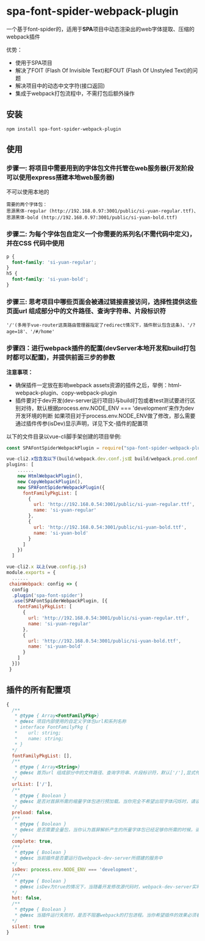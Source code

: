 # spa-font-spider-webpack-plugin

一个基于font-spider的，适用于**SPA**项目中动态渲染出的web字体提取、压缩的webpack插件

优势：
  * 使用于SPA项目
  * 解决了FOIT (Flash Of Invisible Text)和FOUT (Flash Of Unstyled Text)的问题
  * 解决项目中的动态中文字符(接口返回)
  * 集成于webpack打包流程中，不需打包后额外操作

## 安装

``` shell
npm install spa-font-spider-webpack-plugin
```

## 使用

### 步骤一: 将项目中需要用到的字体包文件托管在web服务器(开发阶段可以使用express搭建本地web服务器)
不可以使用本地的
```
需要的两个字体包：
思源黑体-regular (http://192.168.0.97:3001/public/si-yuan-regular.ttf)、
思源黑体-bold (http://192.168.0.97:3001/public/si-yuan-bold.ttf)
```


### 步骤二: 为每个字体包自定义一个你需要的系列名(不需代码中定义)，并在CSS 代码中使用

``` css
p {
  font-family: 'si-yuan-regular';
}
h5 {
  font-family: 'si-yuan-bold';
}
```

### 步骤三: 思考项目中哪些页面会被通过链接直接访问，选择性提供这些页面url 组成部分中的文件路径、查询字符串、片段标识符

```
'/'(多用于vue-router这类路由管理器指定了redirect情况下，插件默认包含这条)、'/?age=18'、'/#/home'
```

### 步骤四：进行webpack插件的配置(devServer本地开发和build打包时都可以配置)，并提供前面三步的参数

**注意事项：**
- 确保插件一定放在影响webpack assets资源的插件之后，举例：html-webpack-plugin、copy-webpack-plugin
- 插件要对于dev开发(dev-server运行项目)与build打包或者test测试要进行区别对待，默认根据process.env.NODE_ENV === 'development'来作为dev开发环境的判断
  如果项目对于process.env.NODE_ENV做了修改，那么需要通过插件传参(isDev)显示声明，详见下文-插件的配置项

以下的文件目录以vue-cli脚手架创建的项目举例:

``` javascript
const SPAFontSpiderWebpackPlugin = require("spa-font-spider-webpack-plugin")

vue-cli2.x包含及以下(build/webpack.dev.conf.js或 build/webpack.prod.conf.js)
plugins: [
    ......
    new HtmlWebpackPlugin(),
    new CopyWebpackPlugin(),
    new SPAFontSpiderWebpackPlugin({
      fontFamilyPkgList: [
        {
          url: 'http://192.168.0.54:3001/public/si-yuan-regular.ttf',
          name: 'si-yuan-regular'
        },
        {
          url: 'http://192.168.0.54:3001/public/si-yuan-bold.ttf',
          name: 'si-yuan-bold'
        }
      ]
    })
  ]

vue-cli2.x 以上(vue.config.js)
module.exports = {
  ......
 chainWebpack: config => {
  config
  .plugin('spa-font-spider')
  .use(SPAFontSpiderWebpackPlugin, [{
    fontFamilyPkgList: [
      {
        url: 'http://192.168.0.54:3001/public/si-yuan-regular.ttf',
        name: 'si-yuan-regular'
      },
      {
        url: 'http://192.168.0.54:3001/public/si-yuan-bold.ttf',
        name: 'si-yuan-bold'
      }
    ]
  }])
 }
```
## 插件的所有配置项
``` javascript
{
  /**
   * @type { Array<FontFamilyPkg>} 
   * @desc 项目内部使用的自定义字体包url和系列名称
   * interface FontFamilyPkg {
   *    url: string;
   *    name: string;
   * }
  */
  fontFamilyPkgList: [],
  /**
   * @type { Array<String>}
   * @desc 首页url 组成部分中的文件路径、查询字符串、片段标识符，默认['/'],显式传入的会与默认的合并
  */
  urlList: ['/'],
  /**
   * @type { Boolean }
   * @desc 是否对首屏所需的缩量字体包进行预加载。当你完全不希望出现字体闪烁时，请设为true，当你希望首屏加载速度相对快一些,请设为false
  */
  preload: false,
  /**
   * @type { Boolean }
   * @desc 是否需要全量包，当你认为首屏解析产生的所量字体包已经足够你所需的时候，请设置为false，避免多余的大文件网络请求带来的影响
  */
  complete: true,
  /**
   * @type { Boolean }
   * @desc 当前插件是否要运行在webpack-dev-server所搭建的服务中
  */
  isDev: process.env.NODE_ENV === 'development',
  /**
   * @type { Boolean }
   * @desc isDev为true的情况下，当随着开发修改源代码时，webpack-dev-server实时加载时，插件是否也要 为首页 实时生成新的字体包
  */
  hot: false,
  /**
   * @type { Boolean }
   * @desc 当插件运行失败时，是否不阻塞webpack的打包进程。当你希望插件的效果必须看到时，为false往往是有帮助的
  */
  silent: true
}
```

